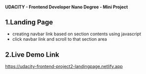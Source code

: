 #### UDACITY - Frontend Developer Nano Degree - Mini Project

## 1.Landing Page

- creating navbar link based on section contents using javascript
- click navbar link and scroll to that section area

## 2.Live Demo Link

https://udacity-frontend-project2-landingpage.netlify.app
